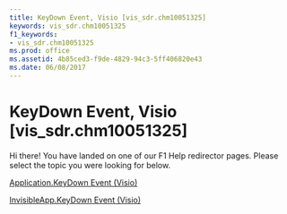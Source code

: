 ```yaml
---
title: KeyDown Event, Visio [vis_sdr.chm10051325]
keywords: vis_sdr.chm10051325
f1_keywords:
- vis_sdr.chm10051325
ms.prod: office
ms.assetid: 4b85ced3-f9de-4829-94c3-5ff406820e43
ms.date: 06/08/2017
---
```



# KeyDown Event, Visio [vis_sdr.chm10051325]

Hi there! You have landed on one of our F1 Help redirector pages. Please select the topic you were looking for below.

[Application.KeyDown Event (Visio)](http://msdn.microsoft.com/library/3e9481cc-b9e7-17c0-7b7d-93b6fa2f8825%28Office.15%29.aspx)

[InvisibleApp.KeyDown Event (Visio)](http://msdn.microsoft.com/library/9c8ddfec-3bca-13ec-c7d0-c5de35535711%28Office.15%29.aspx)


